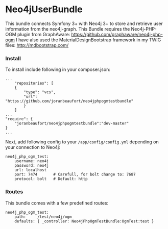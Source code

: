 # Neo4jUserBundle

This bundle connects Symfony 3+ with Neo4j 3+ to store and retrieve user information from the neo4j-graph. 
This Bundle requires the Neo4j-PHP-OGM plugin from GraphAware: https://github.com/graphaware/neo4j-php-ogm
I have also used the MaterialDesignBootstrap framework in my TWIG files: http://mdbootstrap.com/

### Install

To install include following in your composer.json:

```
...
    "repositories": [
    {
        "type": "vcs",
        "url": "https://github.com/joranbeaufort/neo4jphpogmtestbundle"
        }
    ]
...
"require": {
    "joranbeaufort/neo4jphpogmtestbundle":"dev-master"
}
...
```

Next, add following config to your `/app/config/config.yml` depending on your connection to Neo4j:

```
neo4j_php_ogm_test:
    username: neo4j
    password: neo4j
    url: localhost
    port: 7474       # Carefull, for bolt change to: 7687
    protocol: bolt   # Default: http
```

### Routes
This bundle comes with a few predefined routes:
```
neo4j_php_ogm_test:
    path:     /test/neo4j/ogm
    defaults: { _controller: Neo4jPhpOgmTestBundle:OgmTest:test }
```